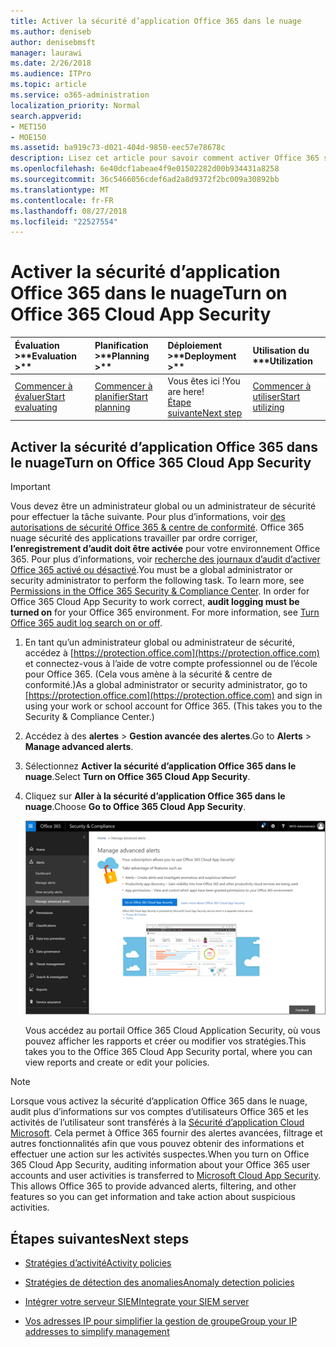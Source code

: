 ```yaml
---
title: Activer la sécurité d’application Office 365 dans le nuage
ms.author: deniseb
author: denisebmsft
manager: laurawi
ms.date: 2/26/2018
ms.audience: ITPro
ms.topic: article
ms.service: o365-administration
localization_priority: Normal
search.appverid:
- MET150
- MOE150
ms.assetid: ba919c73-d021-404d-9850-eec57e78678c
description: Lisez cet article pour savoir comment activer Office 365 sécurité Gestion avancée, fourni par le nuage Application Security in Microsoft Azure.
ms.openlocfilehash: 6e40dcf1abeae4f9e01502282d00b934431a8258
ms.sourcegitcommit: 36c5466056cdef6ad2a8d9372f2bc009a30892bb
ms.translationtype: MT
ms.contentlocale: fr-FR
ms.lasthandoff: 08/27/2018
ms.locfileid: "22527554"
---
```

# <a name="turn-on-office-365-cloud-app-security"></a><span data-ttu-id="ec4d5-103">Activer la sécurité d’application Office 365 dans le nuage</span><span class="sxs-lookup"><span data-stu-id="ec4d5-103">Turn on Office 365 Cloud App Security</span></span>
  
|<span data-ttu-id="ec4d5-104">Évaluation **\>**</span><span class="sxs-lookup"><span data-stu-id="ec4d5-104">****Evaluation** \>**</span></span>|<span data-ttu-id="ec4d5-105">Planification **\>**</span><span class="sxs-lookup"><span data-stu-id="ec4d5-105">****Planning** \>**</span></span>|<span data-ttu-id="ec4d5-106">Déploiement **\>**</span><span class="sxs-lookup"><span data-stu-id="ec4d5-106">****Deployment** \>**</span></span>|<span data-ttu-id="ec4d5-107">Utilisation du \*\*\*</span><span class="sxs-lookup"><span data-stu-id="ec4d5-107">****Utilization****</span></span>|
|:-----|:-----|:-----|:-----|
|[<span data-ttu-id="ec4d5-108">Commencer à évaluer</span><span class="sxs-lookup"><span data-stu-id="ec4d5-108">Start evaluating</span></span>](office-365-cas-overview.md) <br/> |[<span data-ttu-id="ec4d5-109">Commencer à planifier</span><span class="sxs-lookup"><span data-stu-id="ec4d5-109">Start planning</span></span>](get-ready-for-office-365-cas.md) <br/> |<span data-ttu-id="ec4d5-110">Vous êtes ici !</span><span class="sxs-lookup"><span data-stu-id="ec4d5-110">You are here!</span></span>  <br/> [<span data-ttu-id="ec4d5-111">Étape suivante</span><span class="sxs-lookup"><span data-stu-id="ec4d5-111">Next step</span></span>](activity-policies-and-alerts.md) <br/> |[<span data-ttu-id="ec4d5-112">Commencer à utiliser</span><span class="sxs-lookup"><span data-stu-id="ec4d5-112">Start utilizing</span></span>](utilization-activities-for-ocas.md) <br/> |
  
## <a name="turn-on-office-365-cloud-app-security"></a><span data-ttu-id="ec4d5-113">Activer la sécurité d’application Office 365 dans le nuage</span><span class="sxs-lookup"><span data-stu-id="ec4d5-113">Turn on Office 365 Cloud App Security</span></span>

> [!IMPORTANT]
> <span data-ttu-id="ec4d5-p101">Vous devez être un administrateur global ou un administrateur de sécurité pour effectuer la tâche suivante. Pour plus d’informations, voir [des autorisations de sécurité Office 365 &amp; centre de conformité](permissions-in-the-security-and-compliance-center.md). Office 365 nuage sécurité des applications travailler par ordre corriger, **l’enregistrement d’audit doit être activée** pour votre environnement Office 365. Pour plus d’informations, voir [recherche des journaux d’audit d’activer Office 365 activé ou désactivé](turn-audit-log-search-on-or-off.md).</span><span class="sxs-lookup"><span data-stu-id="ec4d5-p101">You must be a global administrator or security administrator to perform the following task. To learn more, see [Permissions in the Office 365 Security &amp; Compliance Center](permissions-in-the-security-and-compliance-center.md). In order for Office 365 Cloud App Security to work correct, **audit logging must be turned on** for your Office 365 environment. For more information, see [Turn Office 365 audit log search on or off](turn-audit-log-search-on-or-off.md).</span></span> 
  
1. <span data-ttu-id="ec4d5-p102">En tant qu’un administrateur global ou administrateur de sécurité, accédez à [https://protection.office.com](https://protection.office.com) et connectez-vous à l’aide de votre compte professionnel ou de l’école pour Office 365. (Cela vous amène à la sécurité &amp; centre de conformité.)</span><span class="sxs-lookup"><span data-stu-id="ec4d5-p102">As a global administrator or security administrator, go to [https://protection.office.com](https://protection.office.com) and sign in using your work or school account for Office 365. (This takes you to the Security &amp; Compliance Center.)</span></span> 
    
2. <span data-ttu-id="ec4d5-120">Accédez à des **alertes** \> **Gestion avancée des alertes**.</span><span class="sxs-lookup"><span data-stu-id="ec4d5-120">Go to **Alerts** \> **Manage advanced alerts**.</span></span>
    
3. <span data-ttu-id="ec4d5-121">Sélectionnez **Activer la sécurité d’application Office 365 dans le nuage**.</span><span class="sxs-lookup"><span data-stu-id="ec4d5-121">Select **Turn on Office 365 Cloud App Security**.</span></span>
    
4. <span data-ttu-id="ec4d5-122">Cliquez sur **Aller à la sécurité d’application Office 365 dans le nuage**.</span><span class="sxs-lookup"><span data-stu-id="ec4d5-122">Choose **Go to Office 365 Cloud App Security**.</span></span>
    
    ![Dans la sécurité &amp; centre de conformité, cliquez sur Gérer les alertes avancées pour accéder à la sécurité d’application dans le nuage Office 365](media/958632d4-03e3-4ade-8e22-d5509db6fca7.png)
  
    <span data-ttu-id="ec4d5-124">Vous accédez au portail Office 365 Cloud Application Security, où vous pouvez afficher les rapports et créer ou modifier vos stratégies.</span><span class="sxs-lookup"><span data-stu-id="ec4d5-124">This takes you to the Office 365 Cloud App Security portal, where you can view reports and create or edit your policies.</span></span>
    
> [!NOTE]
> <span data-ttu-id="ec4d5-p103">Lorsque vous activez la sécurité d’application Office 365 dans le nuage, audit plus d’informations sur vos comptes d’utilisateurs Office 365 et les activités de l’utilisateur sont transférés à la [Sécurité d’application Cloud Microsoft](https://aka.ms/whatiscas). Cela permet à Office 365 fournir des alertes avancées, filtrage et autres fonctionnalités afin que vous pouvez obtenir des informations et effectuer une action sur les activités suspectes.</span><span class="sxs-lookup"><span data-stu-id="ec4d5-p103">When you turn on Office 365 Cloud App Security, auditing information about your Office 365 user accounts and user activities is transferred to [Microsoft Cloud App Security](https://aka.ms/whatiscas). This allows Office 365 to provide advanced alerts, filtering, and other features so you can get information and take action about suspicious activities.</span></span> 
  
## <a name="next-steps"></a><span data-ttu-id="ec4d5-127">Étapes suivantes</span><span class="sxs-lookup"><span data-stu-id="ec4d5-127">Next steps</span></span>

- [<span data-ttu-id="ec4d5-128">Stratégies d’activité</span><span class="sxs-lookup"><span data-stu-id="ec4d5-128">Activity policies</span></span>](activity-policies-and-alerts.md)
    
- [<span data-ttu-id="ec4d5-129">Stratégies de détection des anomalies</span><span class="sxs-lookup"><span data-stu-id="ec4d5-129">Anomaly detection policies</span></span>](anomaly-detection-policies-in-ocas.md)
    
- [<span data-ttu-id="ec4d5-130">Intégrer votre serveur SIEM</span><span class="sxs-lookup"><span data-stu-id="ec4d5-130">Integrate your SIEM server</span></span>](integrate-your-siem-server-with-office-365-cas.md)
    
- [<span data-ttu-id="ec4d5-131">Vos adresses IP pour simplifier la gestion de groupe</span><span class="sxs-lookup"><span data-stu-id="ec4d5-131">Group your IP addresses to simplify management</span></span>](group-your-ip-addresses-in-ocas.md)
    

